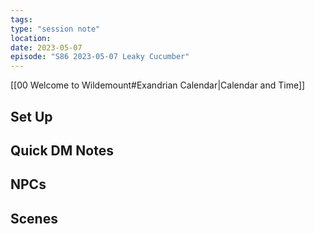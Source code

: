 ```yaml
---
tags: 
type: "session note"
location: 
date: 2023-05-07
episode: "S86 2023-05-07 Leaky Cucumber"
---
```

[[00 Welcome to Wildemount#Exandrian Calendar|Calendar and Time]]

## Set Up

## Quick DM Notes

## NPCs

## Scenes

